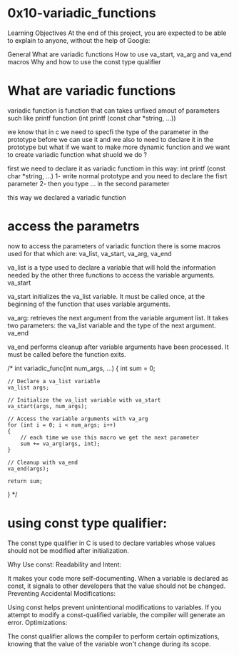 # 0x10-variadic_functions

Learning Objectives
At the end of this project, you are expected to be able to explain to anyone, without the help of Google:

General
What are variadic functions
How to use va_start, va_arg and va_end macros
Why and how to use the const type qualifier


# What are variadic functions
variadic function is function that can takes unfixed amout of parameters
such like printf function (int printf (const char *string, ...))

we know that in c we need to specfi the type of the parameter in the prototype before we can use it and we also to need to declare it in the prototype but what if we want to make more dynamic function and we want to create variadic function what shuold we do ?

first we need to declare it as variadic functiom in this way:
    int printf (const char *string, ...)
1- write normal prototype and you need to declare the fisrt parameter
2- then you type ... in the second parameter

this way we declared a variadic function

# access the parametrs
now to access the parameters of variadic function there is some macros used for that
which are: va_list, va_start, va_arg, va_end

va_list is a type used to declare a variable that will hold the information needed by the other three functions to access the variable arguments.
va_start

va_start initializes the va_list variable. It must be called once, at the beginning of the function that uses variable arguments.

va_arg: retrieves the next argument from the variable argument list. It takes two parameters: the va_list variable and the type of the next argument.
va_end

va_end performs cleanup after variable arguments have been processed. It must be called before the function exits.


/*
int variadic_func(int num_args, ...)
 {
    int sum = 0;

    // Declare a va_list variable
    va_list args;

    // Initialize the va_list variable with va_start
    va_start(args, num_args);

    // Access the variable arguments with va_arg
    for (int i = 0; i < num_args; i++)
    {
        // each time we use this macro we get the next parameter
        sum += va_arg(args, int);
    }

    // Cleanup with va_end
    va_end(args);

    return sum;
}
*/

# using const type qualifier:

The const type qualifier in C is used to declare variables whose values should not be modified after initialization.

Why Use const:
Readability and Intent:

It makes your code more self-documenting. When a variable is declared as const, it signals to other developers that the value should not be changed.
Preventing Accidental Modifications:

Using const helps prevent unintentional modifications to variables. If you attempt to modify a const-qualified variable, the compiler will generate an error.
Optimizations:

The const qualifier allows the compiler to perform certain optimizations, knowing that the value of the variable won't change during its scope.
